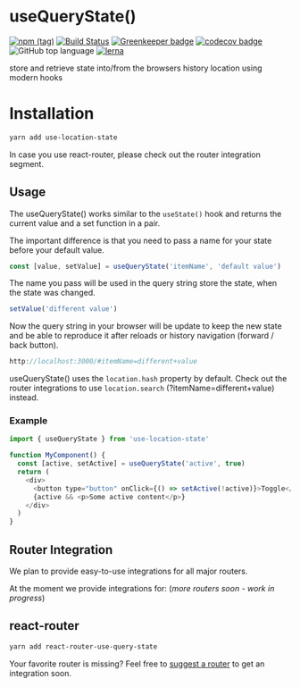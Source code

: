 # useQueryState()

[![npm (tag)](https://img.shields.io/npm/v/use-location-state/latest.svg)](https://www.npmjs.com/package/use-location-state)
[![Build Status](https://travis-ci.com/xiel/location-state.svg?branch=master)](https://travis-ci.com/xiel/location-state)
[![Greenkeeper badge](https://badges.greenkeeper.io/xiel/location-state.svg)](https://greenkeeper.io/)
[![codecov badge](https://img.shields.io/codecov/c/github/xiel/location-state/master.svg?color=hotpink)](https://codecov.io/gh/xiel/location-state)
![GitHub top language](https://img.shields.io/github/languages/top/xiel/location-state.svg)
[![lerna](https://img.shields.io/badge/maintained%20with-lerna-cc00ff.svg)](https://lerna.js.org/)

store and retrieve state into/from the browsers history location using modern hooks

# Installation

```bash
yarn add use-location-state
```
In case you use react-router, please check out the router integration segment.

## Usage


The useQueryState() works similar to the `useState()` hook and returns the current value and a set function in a pair.

The important difference is that you need to pass a name for your state before your default value.

```javascript
const [value, setValue] = useQueryState('itemName', 'default value')
```
The name you pass will be used in the query string store the state, when the state was changed.

```javascript
setValue('different value')
```
Now the query string in your browser will be update to keep the new state and be able to reproduce it after reloads or history navigation (forward / back button).

```javascript
http://localhost:3000/#itemName=different+value
```

useQueryState() uses the `location.hash` property by default. Check out the router integrations to use `location.search` (?itemName=different+value) instead.

### Example
```javascript
import { useQueryState } from 'use-location-state'

function MyComponent() {
  const [active, setActive] = useQueryState('active', true)
  return (
    <div>
      <button type="button" onClick={() => setActive(!active)}>Toggle</button>
      {active && <p>Some active content</p>}
    </div>
  )
}
```

## Router Integration

We plan to provide easy-to-use integrations for all major routers.

At the moment we provide integrations for: (*more routers soon - work in progress*)

## react-router

```bash
yarn add react-router-use-query-state
```

Your favorite router is missing? Feel free to [suggest a router](https://github.com/xiel/location-state/issues) to get an integration soon.

